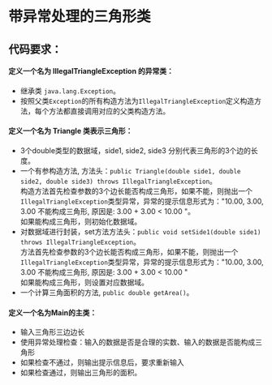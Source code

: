 带异常处理的三角形类
===



代码要求：
---


#### 定义一个名为 IllegalTriangleException 的异常类：<br/>
* 继承类 `java.lang.Exception`。 <br/>
* 按照父类`Exception`的所有构造方法为`IllegalTriangleException`定义构造方法，每个方法都直接调用对应的父类构造方法。<br/>


#### 定义一个名为 Triangle 类表示三角形：<br/>
* 3个double类型的数据域，side1, side2, side3 分别代表三角形的3个边的长度。 <br/>
* 一个有参构造方法, 方法头：`public Triangle(double side1, double side2, double side3) throws IllegalTriangleException`。 <br/> 
构造方法首先检查参数的3个边长能否构成三角形，如果不能，则抛出一个`IllegalTriangleException`类型异常，异常的提示信息形式为："10.00, 3.00, 3.00 不能构成三角形, 原因是: 3.00 + 3.00 < 10.00 "。 <br/>
如果能构成三角形，则初始化数据域。 <br/>
* 对数据域进行封装，set方法方法头：`public void setSide1(double side1) throws IllegalTriangleException`。 <br/>
方法首先检查参数的3个边长能否构成三角形，如果不能，则抛出一个`IllegalTriangleException`类型异常，异常的提示信息形式为："10.00, 3.00, 3.00 不能构成三角形, 原因是: 3.00 + 3.00 < 10.00 " <br/>
如果能构成三角形，则设置对应数据域。 <br/>
* 一个计算三角面积的方法, `public double getArea()`。 <br/>


#### 定义一个名为Main的主类：
* 输入三角形三边边长 <br/> 
* 使用异常处理检查：输入的数据是否是合理的实数、输入的数据是否能构成三角形 <br/>
* 如果检查不通过，则输出提示信息后，要求重新输入 <br/>
* 如果检查通过，则输出三角形的面积。<br/>
